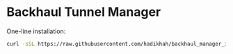 # Backhaul Tunnel Manager

One-line installation:
```bash
curl -sSL https://raw.githubusercontent.com/hadikhah/backhaul_manager_installer/master/install_backhaul_manager.sh | sudo bash
